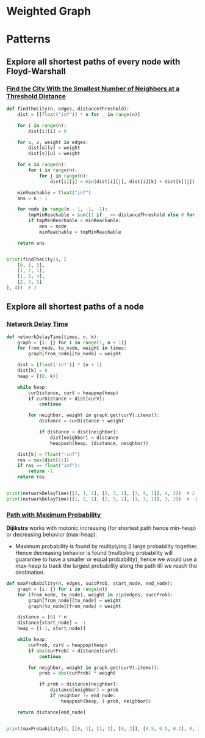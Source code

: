 # Weighted Graph
# Patterns
## Explore all shortest paths of every node with Floyd-Warshall
### [Find the City With the Smallest Number of Neighbors at a Threshold Distance](https://leetcode.com/problems/find-the-city-with-the-smallest-number-of-neighbors-at-a-threshold-distance/)
```python
def findTheCity(n, edges, distanceThreshold):
    dist = [[float("inf")] * n for _ in range(n)]

    for i in range(n):
        dist[i][i] = 0

    for u, v, weight in edges:
        dist[u][v] = weight
        dist[v][u] = weight

    for k in range(n):
        for i in range(n):
            for j in range(n):
                dist[i][j] = min(dist[i][j], dist[i][k] + dist[k][j])

    minReachable = float("inf")
    ans = n - 1

    for node in range(n - 1, -1, -1):
        tmpMinReachable = sum([1 if _ <= distanceThreshold else 0 for _ in dist[node]])
        if tmpMinReachable < minReachable:
            ans = node
            minReachable = tmpMinReachable

    return ans


print(findTheCity(4, [
    [0, 1, 3], 
    [1, 2, 1], 
    [1, 3, 4], 
    [2, 3, 1]
], 4))  # 3
```

## Explore all shortest paths of a node
### [Network Delay Time](https://leetcode.com/problems/network-delay-time)
```python
def networkDelayTime(times, n, k):
    graph = {i: {} for i in range(1, n + 1)}
    for from_node, to_node, weight in times:
        graph[from_node][to_node] = weight

    dist = [float('inf')] * (n + 1)
    dist[k] = 0
    heap = [(0, k)]

    while heap:
        curDistance, curV = heappop(heap)
        if curDistance > dist[curV]:
            continue

        for neighbor, weight in graph.get(curV).items():
            distance = curDistance + weight

            if distance < dist[neighbor]:
                dist[neighbor] = distance
                heappush(heap, (distance, neighbor))

    dist[k] = float("-inf")
    res = max(dist[1:])
    if res == float("inf"):
        return -1
    return res


print(networkDelayTime([[2, 1, 1], [2, 3, 1], [3, 4, 1]], 4, 2))  # 2
print(networkDelayTime([[1, 2, 1], [2, 3, 2], [1, 3, 1]], 3, 2))  # -1
```

### [Path with Maximum Probability](https://leetcode.com/problems/path-with-maximum-probability/)
**Dijikstra** works with motonic increasing (for shortest path hence min-heap) or decreasing behavior (max-heap).
- Maximum probability is found by multiplying 2 large probability together. Hence decreasing behavior is found (multipling probability will guarantee to have a smaller or equal probability), hence we would use a max-heap to track the largest probability along the path till we reach the destination.

```python
def maxProbability(n, edges, succProb, start_node, end_node):
    graph = {i: {} for i in range(n)}
    for (from_node, to_node), weight in zip(edges, succProb):
        graph[from_node][to_node] = weight
        graph[to_node][from_node] = weight

    distance = [0] * n
    distance[start_node] = -1
    heap = [(-1, start_node)]

    while heap:
        curProb, curV = heappop(heap)
        if abs(curProb) < distance[curV]:
            continue

        for neighbor, weight in graph.get(curV).items():
            prob = abs(curProb) * weight

            if prob > distance[neighbor]:
                distance[neighbor] = prob
                if neighbor != end_node:
                    heappush(heap, (-prob, neighbor))

    return distance[end_node]


print(maxProbability(3, [[0, 1], [1, 2], [0, 2]], [0.5, 0.5, 0.2], 0, 2))  # 0.25
```
